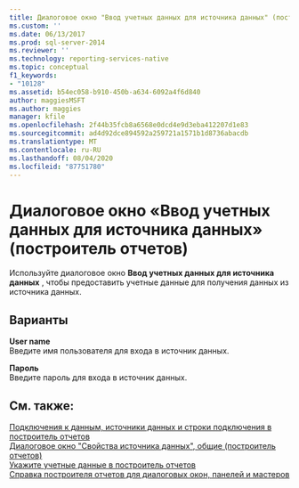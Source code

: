 ```yaml
---
title: Диалоговое окно "Ввод учетных данных для источника данных" (построитель отчетов) | Документы Майкрософт
ms.custom: ''
ms.date: 06/13/2017
ms.prod: sql-server-2014
ms.reviewer: ''
ms.technology: reporting-services-native
ms.topic: conceptual
f1_keywords:
- "10128"
ms.assetid: b54ec058-b910-450b-a634-6092a4f6d840
author: maggiesMSFT
ms.author: maggies
manager: kfile
ms.openlocfilehash: 2f44b35fcb8a6568e0dcd4e9d3eba412207d1e83
ms.sourcegitcommit: ad4d92dce894592a259721a1571b1d8736abacdb
ms.translationtype: MT
ms.contentlocale: ru-RU
ms.lasthandoff: 08/04/2020
ms.locfileid: "87751780"
---
```

# <a name="enter-data-source-credentials-dialog-box-report-builder"></a>Диалоговое окно «Ввод учетных данных для источника данных» (построитель отчетов)
  Используйте диалоговое окно **Ввод учетных данных для источника данных** , чтобы предоставить учетные данные для получения данных из источника данных.  
  
## <a name="options"></a>Варианты  
 **User name**  
 Введите имя пользователя для входа в источник данных.  
  
 **Пароль**  
 Введите пароль для входа в источник данных.  
  
## <a name="see-also"></a>См. также:  
 [Подключения к данным, источники данных и строки подключения в построитель отчетов](../data-connections-data-sources-and-connection-strings-in-report-builder.md)   
 [Диалоговое окно "Свойства источника данных", общие &#40;построитель отчетов&#41;](../data-source-properties-dialog-box-general-report-builder.md)   
 [Укажите учетные данные в построитель отчетов](../specify-credentials-in-report-builder.md)   
 [Справка построителя отчетов для диалоговых окон, панелей и мастеров](../report-builder-help-for-dialog-boxes-panes-and-wizards.md)  
  
  
